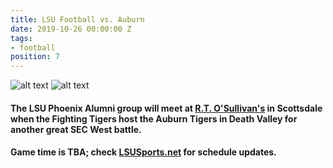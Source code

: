 ```yaml
---
title: LSU Football vs. Auburn
date: 2019-10-26 00:00:00 Z
tags:
- football
position: 7
---
```


![alt text](https://lsu-phoenix-alumni.github.io/assets/img/AuburnTigers.png "Auburn Tigers") ![alt text](https://lsu-phoenix-alumni.github.io/assets/img/LSUTigers.png "LSU Fighting Tigers")

#### The LSU Phoenix Alumni group will meet at **[R.T. O'Sullivan's](https://goo.gl/maps/3MjPdBhDfGWxt53HA)** in Scottsdale when the Fighting Tigers host the Auburn Tigers in Death Valley for another great SEC West battle. 

#### Game time is TBA; check [LSUSports.net](http://www.lsusports.net/SportSelect.dbml?SPID=2164&SPSID=27811&DB_OEM_ID=5200&_ga=2.61742444.1994479276.1565745145-1475237789.1565745143) for schedule updates.